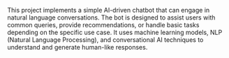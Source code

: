 This project implements a simple AI-driven chatbot that can engage in natural language conversations. The bot is designed to assist users with common queries, provide recommendations, or handle basic tasks depending on the specific use case. It uses machine learning models, NLP (Natural Language Processing), and conversational AI techniques to understand and generate human-like responses.
